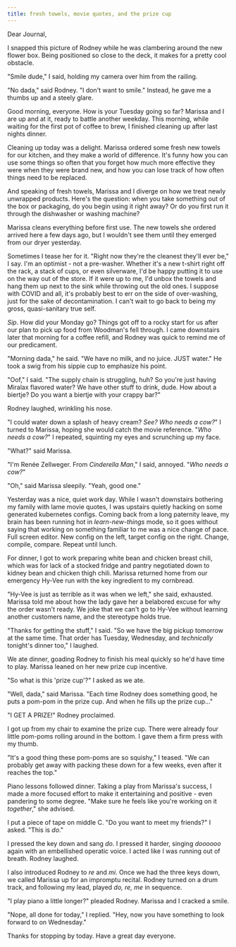 ```yaml
---
title: fresh towels, movie quotes, and the prize cup
---
```


Dear Journal,

I snapped this picture of Rodney while he was clambering around the
new flower box.  Being positioned so close to the deck, it makes for a
pretty cool obstacle.

"Smile dude," I said, holding my camera over him from the railing.

"No dada," said Rodney.  "I don't want to smile."  Instead, he gave me
a thumbs up and a steely glare.

Good morning, everyone.  How is your Tuesday going so far?  Marissa
and I are up and at it, ready to battle another weekday.  This
morning, while waiting for the first pot of coffee to brew, I finished
cleaning up after last nights dinner.

Cleaning up today was a delight.  Marissa ordered some fresh new
towels for our kitchen, and they make a world of difference.  It's
funny how you can use some things so often that you forget how much
more effective they were when they were brand new, and how you can
lose track of how often things need to be replaced.

And speaking of fresh towels, Marissa and I diverge on how we treat
newly unwrapped products.  Here's the question: when you take
something out of the box or packaging, do you begin using it right
away?  Or do you first run it through the dishwasher or washing
machine?

Marissa cleans everything before first use.  The new towels she
ordered arrived here a few days ago, but I wouldn't see them until
they emerged from our dryer yesterday.

Sometimes I tease her for it.  "Right now they're the cleanest they'll
ever be," I say.  I'm an optimist - not a pre-washer.  Whether it's a
new t-shirt right off the rack, a stack of cups, or even silverware,
I'd be happy putting it to use on the way out of the store.  If it
were up to me, I'd unbox the towels and hang them up next to the sink
while throwing out the old ones.  I suppose with COVID and all, it's
probably best to err on the side of over-washing, just for the sake of
decontamination.  I can't wait to go back to being my gross,
quasi-sanitary true self.

_Sip_.  How did your Monday go?  Things got off to a rocky start for
us after our plan to pick up food from Woodman's fell through.  I came
downstairs later that morning for a coffee refill, and Rodney was
quick to remind me of our predicament.

"Morning dada," he said.  "We have no milk, and no juice.  JUST
water."  He took a swig from his sippie cup to emphasize his point.

"Oof," I said.  "The supply chain is struggling, huh?  So you're just
having Miralax flavored water?  We have other stuff to drink, dude.
How about a biertje?  Do you want a biertje with your crappy bar?"

Rodney laughed, wrinkling his nose.

"I could water down a splash of heavy cream?  _See?  Who needs a
cow?_" I turned to Marissa, hoping she would catch the movie
reference.  "_Who needs a cow?_" I repeated, squinting my eyes and
scrunching up my face.

"What?" said Marissa.

"I'm Renée Zellweger.  From _Cinderella Man_," I said, annoyed.  "_Who
needs a cow?_"

"Oh," said Marissa sleepily.  "Yeah, good one."

Yesterday was a nice, quiet work day.  While I wasn't downstairs
bothering my family with lame movie quotes, I was upstairs quietly
hacking on some generated kubernetes configs.  Coming back from a long
paternity leave, my brain has been running hot in _learn-new-things_
mode, so it goes without saying that working on something familiar to
me was a nice change of pace.  Full screen editor.  New config on the
left, target config on the right.  Change, compile, compare.  Repeat
until lunch.

For dinner, I got to work preparing white bean and chicken breast
chili, which was for lack of a stocked fridge and pantry negotiated
down to kidney bean and chicken thigh chili.  Marissa returned home
from our emergency Hy-Vee run with the key ingredient to my cornbread.

"Hy-Vee is just as terrible as it was when we left," she said,
exhausted.  Marissa told me about how the lady gave her a belabored
excuse for why the order wasn't ready.  We joke that we can't go to
Hy-Vee without learning another customers name, and the stereotype
holds true.

"Thanks for getting the stuff," I said.  "So we have the big pickup
tomorrow at the same time.  That order has Tuesday, Wednesday, and
_technically_ tonight's dinner too," I laughed.

We ate dinner, goading Rodney to finish his meal quickly so he'd have
time to play.  Marissa leaned on her new prize cup incentive.

"So what is this 'prize cup'?"  I asked as we ate.

"Well, dada," said Marissa.  "Each time Rodney does something good, he
puts a pom-pom in the prize cup.  And when he fills up the prize
cup..."

"I GET A PRIZE!" Rodney proclaimed.

I got up from my chair to examine the prize cup.  There were already
four little pom-poms rolling around in the bottom.  I gave them a firm
press with my thumb.

"It's a good thing these pom-poms are so squishy," I teased.  "We can
probably get away with packing these down for a few weeks, even after
it reaches the top."

Piano lessons followed dinner.  Taking a play from Marissa's success,
I made a more focused effort to make it entertaining and positive -
even pandering to some degree.  "Make sure he feels like you're
working on it _together_," she advised.

I put a piece of tape on middle C.  "Do you want to meet my friends?"
I asked.  "This is _do_."

I pressed the key down and sang _do_.  I pressed it harder, singing
_doooooo_ again with an embellished operatic voice.  I acted like I
was running out of breath.  Rodney laughed.

I also introduced Rodney to _re_ and _mi_.  Once we had the three keys
down, we called Marissa up for an impromptu recital.  Rodney turned on
a drum track, and following my lead, played _do, re, me_ in sequence.

"I play piano a little longer?" pleaded Rodney.  Marissa and I cracked
a smile.

"Nope, all done for today," I replied.  "Hey, now you have something
to look forward to on Wednesday."

Thanks for stopping by today.  Have a great day everyone.
